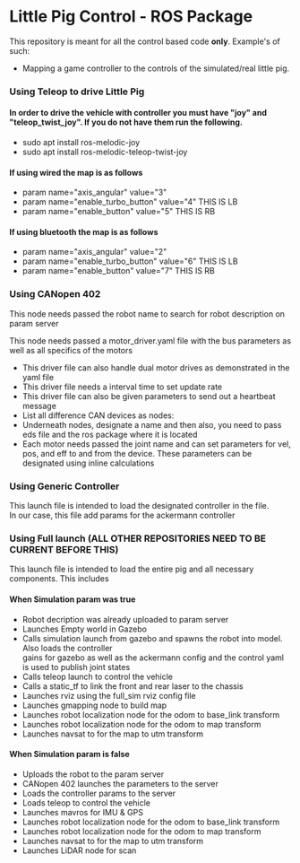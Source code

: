 # Little Pig Control - ROS Package

This repository is meant for all the control based code **only**. Example's of such:
- Mapping a game controller to the controls of the simulated/real little pig.

### Using Teleop to drive Little Pig

#### In order to drive the vehicle with controller you must have "joy" and "teleop_twist_joy". If you do not have them run the following.

- sudo apt install ros-melodic-joy
- sudo apt install ros-melodic-teleop-twist-joy

#### If using wired the map is as follows
- param name="axis_angular" value="3"
- param name="enable_turbo_button" value="4"  THIS IS LB
- param name="enable_button" value="5"        THIS IS RB

#### If using bluetooth the map is as follows
- param name="axis_angular" value="2"
- param name="enable_turbo_button" value="6"  THIS IS LB
- param name="enable_button" value="7"        THIS IS RB

### Using CANopen 402

This node needs passed the robot name to search for robot description on param server  
  
This node needs passed a motor_driver.yaml file with the bus parameters as well as all specifics of the motors  
- This driver file can also handle dual motor drives as demonstrated in the yaml file
- This driver file needs a interval time to set update rate
- This driver file can also be given parameters to send out a heartbeat message
- List all difference CAN devices as nodes:
- Underneath nodes, designate a name and then also, you need to pass eds file and the ros package where it is located  
- Each motor needs passed the joint name and can set parameters for vel, pos, and eff to and from the device. These parameters can be designated using inline calculations

### Using Generic Controller

This launch file is intended to load the designated controller in the file.  
In our case, this file add params for the ackermann controller

### Using Full launch (ALL OTHER REPOSITORIES NEED TO BE CURRENT BEFORE THIS)

This launch file is intended to load the entire pig and all necessary components. This includes

#### When Simulation param was true
- Robot decription was already uploaded to param server
- Launches Empty world in Gazebo
- Calls simulation launch from gazebo and spawns the robot into model. Also loads the controller  
gains for gazebo as well as the ackermann config and the control yaml is used to publish joint states
- Calls teleop launch to control the vehicle
- Calls a static_tf to link the front and rear laser to the chassis
- Launches rviz using the full_sim rviz config file
- Launches gmapping node to build map
- Launches robot localization node for the odom to base_link transform
- Launches robot localization node for the odom to map transform
- Launches navsat to for the map to utm transform

#### When Simulation param is false
- Uploads the robot to the param server
- CANopen 402 launches the parameters to the server
- Loads the controller params to the server
- Loads teleop to control the vehicle
- Launches mavros for IMU & GPS
- Launches robot localization node for the odom to base_link transform
- Launches robot localization node for the odom to map transform
- Launches navsat to for the map to utm transform
- Launches LiDAR node for scan
